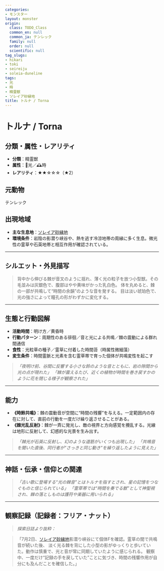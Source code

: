 ```yaml
---
categories:
- モンスター
layout: monster
origin:
  class: TODO_Class
  common_en: null
  common_ja: テンレック
  family: null
  order: null
  scientific: null
tag_slugs:
- hikari
- toki
- seireiju
- soleia-duneline
tags:
- 光
- 時
- 精霊獣
- ソレイア砂縁地
title: トルナ / Torna
---
```


# トルナ / Torna

## 分類・属性・レアリティ

* **分類**：精霊獣
* **属性**：🌟光／🕰時
* **レアリティ**：★★☆☆☆（★2）

## 元動物

テンレック

## 出現地域

* **主な生息地**：[ソレイア砂縁地](../place/soleia_duneline.md)
* **環境条件**：岩陰の影潜り峡谷や、熱を逃す冷涼地帯の周縁に多く生息。微光性の霊草や石英地帯と相互作用が確認されている。

---

## シルエット・外見描写

> 背中から伸びる棘が音叉のように揺れ、薄く光の粒子を放つ小型獣。その毛並みは灰銀色で、腹部はやや黄味がかった乳白色。
> 体を丸めると、棘の一部が共鳴して“時間の余韻”のような音を発する。
> 目は淡い琥珀色で、光の強さによって瞳孔の形がわずかに変化する。

---

## 生態と行動図解

* **活動時間**：明け方／黄昏時
* **行動パターン**：周期性のある徘徊／音と光による共鳴／棘の震動による群れ間通信
* **食性**：光粒草の種子／霊草に付着した時間苔（時属性微細藻）
* **変生条件**：時間霊脈と光素を含む霊草帯で育った個体が共鳴変性を起こす

> *「夜明け前、谷間に反響する小さな鈴のような音とともに、岩の隙間から光の点が現れた」*
> *「棘が震えるたび、近くの植物が時間を巻き戻すかのように花を閉じる様子が観察された」*

---

## 能力

* **《時鈴共鳴》**：棘の震動音が空間に“時間の残響”を与える。一定範囲内の存在に対して、直前の行動を一度だけ繰り返させることがある。
* **《棘光乱反射》**：棘が一斉に発光し、敵の視界と方向感覚を攪乱する。光線は地形に反射して、幻惑的な光景を生み出す。

> *「棘光が石英に反射し、幻のような道筋がいくつも出現した」*
> *「共鳴音を聞いた直後、同行者が“さっきと同じ動き”を繰り返したように見えた」*

---

## 神話・伝承・信仰との関連

> *「古い歌に登場する“光の棘音”とはトルナを指すとされ、星の記憶をつなぐものと信じられている」*
> *「霊草帯では“時間を奏でる獣”として神聖視され、棘の落としものは護符や楽器に用いられる」*

---

## 観察記録（記録者：フリア・ナット）

> *探索日誌より抜粋：*

> 「7月2日、[ソレイア砂縁地](../place/soleia_duneline.md)影潜り峡谷にて個体Fを確認。霊草の間で共鳴音が続いた後、
> 淡く光る棘を背にした小型の影がゆっくりと歩いていた。動作は慎重で、光と音が常に同期していたように感じられる。
> 観察中、一度だけ“記録の手を戻していた”ことに気づき、時間の残響作用が自分にも及んだことを確信した。」